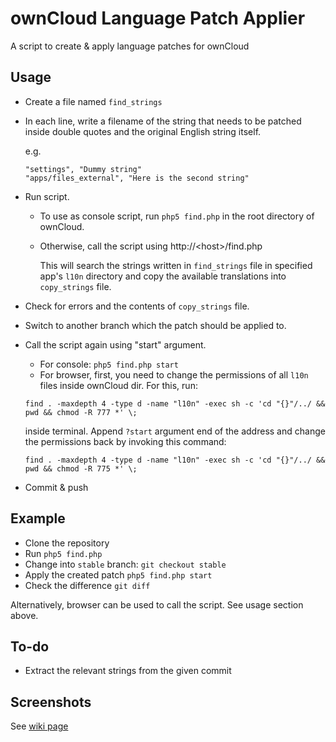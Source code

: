 ownCloud Language Patch Applier
===============================

A script to create &amp; apply language patches for ownCloud

Usage
------

 * Create a file named `find_strings`
 * In each line, write a filename of the string that needs to be patched inside double quotes and the original English string itself.

   e.g.

   ~~~
   "settings", "Dummy string"
   "apps/files_external", "Here is the second string"
   ~~~

 * Run script.

   * To use as console script, run `php5 find.php` in the root directory of ownCloud.
   * Otherwise, call the script using http://&lt;host&gt;/find.php

      This will search the strings written in `find_strings` file in specified app's `l10n` directory
      and copy the available translations into `copy_strings` file.

 * Check for errors and the contents of `copy_strings` file.
 * Switch to another branch which the patch should be applied to.
 * Call the script again using "start" argument.

   * For console: `php5 find.php start`
   * For browser, first, you need to change the permissions of all `l10n` files inside ownCloud dir. For this, run:

   ~~~
   find . -maxdepth 4 -type d -name "l10n" -exec sh -c 'cd "{}"/../ && pwd && chmod -R 777 *' \;
   ~~~

   inside terminal. Append `?start` argument end of the address and change the permissions back by invoking this command:

   ~~~
   find . -maxdepth 4 -type d -name "l10n" -exec sh -c 'cd "{}"/../ && pwd && chmod -R 775 *' \;
   ~~~

 * Commit & push


Example
-------

 * Clone the repository
 * Run `php5 find.php`
 * Change into `stable` branch: `git checkout stable`
 * Apply the created patch `php5 find.php start`
 * Check the difference `git diff`

Alternatively, browser can be used to call the script. See usage section above.

To-do
-----

 * Extract the relevant strings from the given commit

Screenshots
-----------

See [wiki page](https://github.com/wakeup/oc_l10n_patch_applier/wiki/Screenshots)
